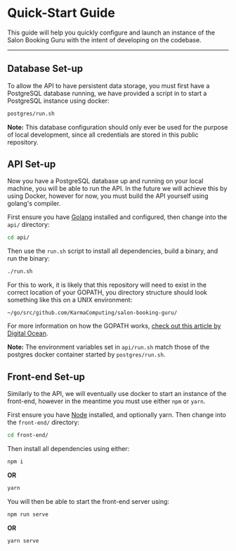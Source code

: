 # Quick-Start Guide

This guide will help you quickly configure and launch an instance of the Salon
Booking Guru with the intent of developing on the codebase.

---

## Database Set-up

To allow the API to have persistent data storage, you must first have a
PostgreSQL database running, we have provided a script in to start a PostgreSQL
instance using docker:
```bash
postgres/run.sh
```

**Note:** This database configuration should only ever be used for the purpose
of local development, since all credentials are stored in this public
repository.

## API Set-up

Now you have a PostgreSQL database up and running on your local machine, you
will be able to run the API. In the future we will achieve this by using Docker,
however for now, you must build the API yourself using golang's compiler.

First ensure you have [Golang](https://golang.org/doc/install) installed and
configured, then change into the
`api/` directory:
```bash
cd api/
```

Then use the `run.sh` script to install all dependencies, build a binary, and
run the binary:
```bash
./run.sh
```

For this to work, it is likely that this repository will need to exist in the
correct location of your GOPATH, you directory structure should look something
like this on a UNIX environment:
```
~/go/src/github.com/KarmaComputing/salon-booking-guru/
```
For more information on how the GOPATH works,
[check out this article by Digital Ocean](https://www.digitalocean.com/community/tutorials/understanding-the-gopath).

**Note:** The environment variables set in `api/run.sh` match those of the
postgres docker container started by `postgres/run.sh`.

## Front-end Set-up

Similarly to the API, we will eventually use docker to start an instance of the
front-end, however in the meantime you must use either `npm` or `yarn`.

First ensure you have [Node](https://nodejs.org/en/) installed, and optionally
yarn. Then change into the `front-end/` directory:
```bash
cd front-end/
```

Then install all dependencies using either:
```bash
npm i
```
**OR**
```bash
yarn
```

You will then be able to start the front-end server using:
```bash
npm run serve
```
**OR**
```bash
yarn serve
```
